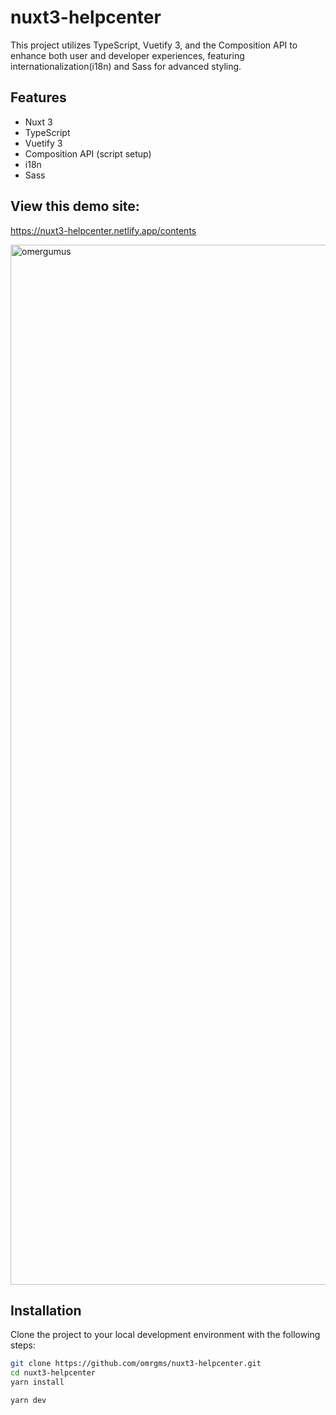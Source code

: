 # nuxt3-helpcenter

This project utilizes TypeScript, Vuetify 3, and the Composition API to enhance both user and developer experiences, featuring internationalization(i18n) and Sass for advanced styling. 

## Features

- Nuxt 3
- TypeScript
- Vuetify 3
- Composition API (script setup)
- i18n
- Sass

## View this demo site:
<a href="https://nuxt3-helpcenter.netlify.app/contents" target="_blank">https://nuxt3-helpcenter.netlify.app/contents</a>

<img width="1664" alt="omergumus" src="https://github.com/omrgms/vue3-apexcharts/assets/102555268/1ba55fe7-215f-4631-bd43-b8e9db28f17c">

## Installation

Clone the project to your local development environment with the following steps:

```bash
git clone https://github.com/omrgms/nuxt3-helpcenter.git
cd nuxt3-helpcenter
yarn install

yarn dev
